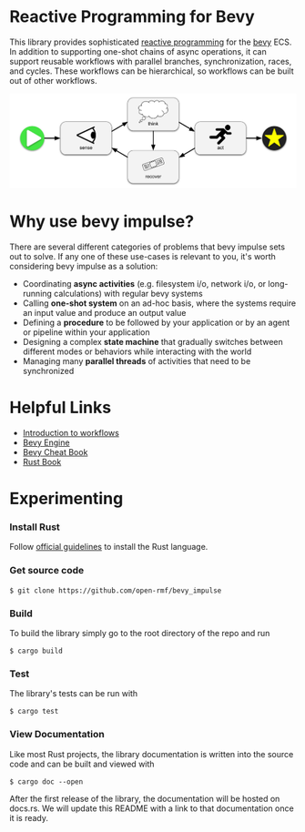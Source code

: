 # Reactive Programming for Bevy

This library provides sophisticated [reactive programming](https://en.wikipedia.org/wiki/Reactive_programming) for the [bevy](https://bevyengine.org/) ECS. In addition to supporting one-shot chains of async operations, it can support reusable workflows with parallel branches, synchronization, races, and cycles. These workflows can be hierarchical, so workflows can be built out of other workflows.

![sense-think-act workflow](assets/figures/sense-think-act_workflow.svg)

# Why use bevy impulse?

There are several different categories of problems that bevy impulse sets out to solve. If any one of these use-cases is relevant to you, it's worth considering bevy impulse as a solution:

* Coordinating **async activities** (e.g. filesystem i/o, network i/o, or long-running calculations) with regular bevy systems
* Calling **one-shot system** on an ad-hoc basis, where the systems require an input value and produce an output value
* Defining a **procedure** to be followed by your application or by an agent or pipeline within your application
* Designing a complex **state machine** that gradually switches between different modes or behaviors while interacting with the world
* Managing many **parallel threads** of activities that need to be synchronized

# Helpful Links

 * [Introduction to workflows](https://docs.google.com/presentation/d/1_vJTyFKOB1T0ylCbp1jG72tn8AXYQOKgTGh9En9si-w/edit?usp=sharing)
 * [Bevy Engine](https://bevyengine.org/)
 * [Bevy Cheat Book](https://bevy-cheatbook.github.io/)
 * [Rust Book](https://doc.rust-lang.org/stable/book/)

# Experimenting

### Install Rust

Follow [official guidelines](https://www.rust-lang.org/tools/install) to install the Rust language.

### Get source code

```
$ git clone https://github.com/open-rmf/bevy_impulse
```

### Build

To build the library simply go to the root directory of the repo and run

```
$ cargo build
```

### Test

The library's tests can be run with

```
$ cargo test
```

### View Documentation

Like most Rust projects, the library documentation is written into the source code and can be built and viewed with

```
$ cargo doc --open
```

After the first release of the library, the documentation will be hosted on docs.rs. We will update this README with a link to that documentation once it is ready.
